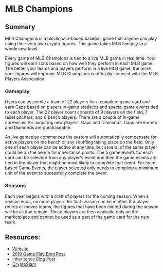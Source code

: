# MLB Champions

## Summary

MLB Champions is a blockchain-based baseball game that anyone can play using their very own crypto figures. This game takes MLB Fantasy to a whole new level.

Every game of MLB Champions is tied to a live MLB game in real time. Your figures will earn stats based on how well they perform in each MLB game. The better your teams and players perform in a live MLB game, the more your figures will improve. MLB Champions is officially licensed with the MLB Players Association.

### Gameplay

Users can assemble a team of 22 players for a complete game card and earn Caps based on players in-game statistics and special game events tied to each player. The 22 player count consists of 9 players on the field, 7 relief pitchers, and 6 bench players. There are a couple of in-game currencies for acquiring new players, Caps and Diamonds. Caps are earned and Diamonds are purchaseable.

As live gameplay commences the system will automatically compensate for active players on the bench or any shuffling taking place on the field. Only one of each player can be active at any time, but several of the same player could be on the bench for inheritance points. The 5 game events for each card can be selected from any player's event and then the game events are tied to the player that might be most likely to complete that event. For team-based Game Events, the player selected only needs to complete a mimimum unit of the event to sucessfully complete the event.

### Seasons

Each year begins with a draft of players for the coming season. When a season ends, no more players for that season can be minted. If a player retires or moves teams, the figures that have been minted during the season will be all that remain. These players are then available only on the marketplace and cannot be used as a part of the game card for the new team.

## Resources:

* [Website](https://mlbc.app/)
* [2019 Game Play Blog Post](https://medium.com/mlb-champions/mlb-champions-2019-gameplay-blog-32f7ec3f052d)
* [Inheritance Blog Post](https://medium.com/mlb-champions/inheritance-blog-75fbf69367ba)
* [CryptoSlam](https://www.cryptoslam.io/)

